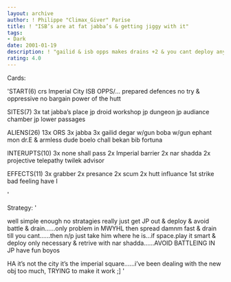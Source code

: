 ```yaml
---
layout: archive
author: ! Philippe "Climax_Giver" Parise
title: ! "ISB’s are at fat jabba’s & getting jiggy with it"
tags:
- Dark
date: 2001-01-19
description: ! "gailid & isb opps makes drains +2 & you cant deploy anythign but anliens.........this deck is good & strong  mind what you have learned is main worry but.even then it wins....i’ve never lost with this deck.....never even had to use nar sh"
rating: 4.0
---
```

Cards: 

'START(6)
crs  Imperial City
ISB OPPS/...
prepared defences
no try & oppressive
no bargain
power of the hutt

SITES(7)
3x tat  jabba’s place
jp  droid workshop
jp  dungeon
jp  audiance chamber
jp  lower passages

ALIENS(26)
13x ORS
3x jabba
3x gailid
degar w/gun
boba w/gun
ephant mon
dr.E & armless dude
boelo
chall bekan
bib fortuna

INTERUPTS(10)
3x none shall pass
2x Imperial barrier
2x nar shadda
2x projective telepathy
twilek advisor

EFFECTS(11)
3x grabber
2x presance
2x scum
2x hutt influance
1st strike
bad feeling have I



'

Strategy: '

well simple enough      no stratagies really  just get JP out & deploy & avoid battle & drain......only problem in MWYHL then spread damnm fast & drain till you cant......then n/p just take him where he is...if space.play it smart & deploy only necessary & retrive with nar shadda......AVOID BATTLEING IN JP
have fun boyos

HA it’s not the city it’s the imperial square......i’ve been dealing with the new obj too much, TRYING to make it work	;] '